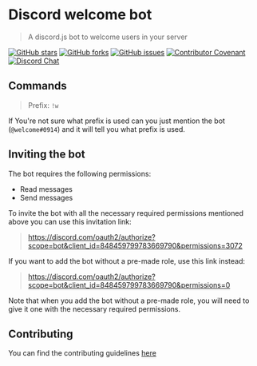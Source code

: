 # Discord welcome bot
> A discord.js bot to welcome users in your server

[![GitHub stars](https://img.shields.io/github/stars/PuneetGopinath/welcome)](https://github.com/PuneetGopinath/welcome/stargazers)
[![GitHub forks](https://img.shields.io/github/forks/PuneetGopinath/welcome)](https://github.com/PuneetGopinath/welcome/network)
[![GitHub issues](https://img.shields.io/github/issues/PuneetGopinath/welcome)](https://github.com/PuneetGopinath/welcome/issues)
[![Contributor Covenant](https://img.shields.io/badge/Contributor%20Covenant-2.0-4baaaa.svg)](https://github.com/PuneetGopinath/welcome/blob/main/.github/CODE_OF_CONDUCT.md)
[![Discord Chat](https://img.shields.io/discord/836854115526770708?color=7289da&label=discord)](https://discord.gg/6HWjd4B46x)

## Commands
> Prefix: `!w`

If You're not sure what prefix is used can you just mention the bot (`@welcome#0914`) and it will tell you what prefix is used.

## Inviting the bot
The bot requires the following permissions:
- Read messages
- Send messages

To invite the bot with all the necessary required permissions mentioned above you can use this invitation link:
> https://discord.com/oauth2/authorize?scope=bot&client_id=848459799783669790&permissions=3072

If you want to add the bot without a pre-made role, use this link instead:
> https://discord.com/oauth2/authorize?scope=bot&client_id=848459799783669790&permissions=0

Note that when you add the bot without a pre-made role, you will need to give it one with the necessary required permissions.

## Contributing
You can find the contributing guidelines [here](https://github.com/PuneetGopinath/welcome/blob/main/.github/CONTRIBUTING.md)
